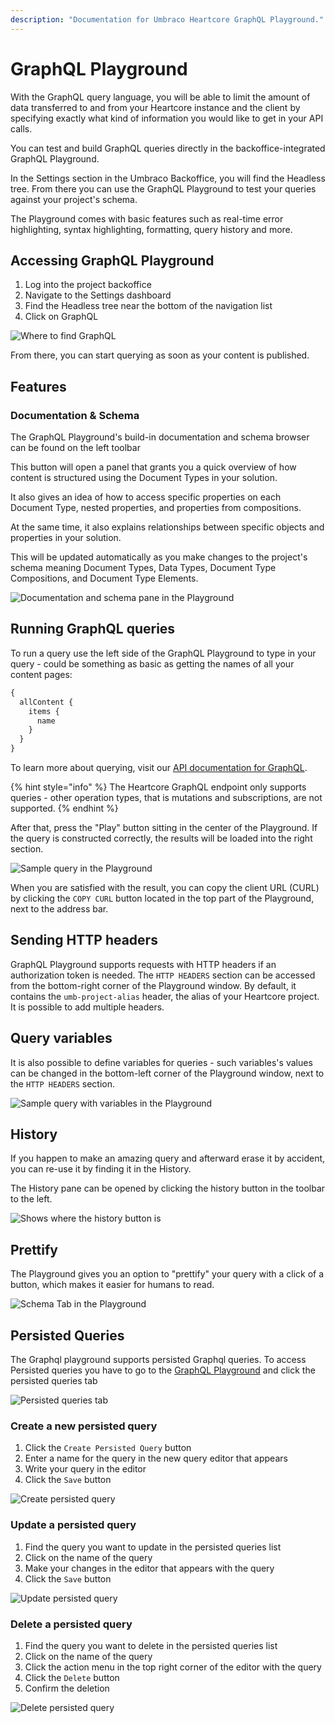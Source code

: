 ```yaml
---
description: "Documentation for Umbraco Heartcore GraphQL Playground."
---
```


# GraphQL Playground

With the GraphQL query language, you will be able to limit the amount of data transferred to and from your Heartcore instance and the client by specifying exactly what kind of information you would like to get in your API calls.

You can test and build GraphQL queries directly in the backoffice-integrated GraphQL Playground.

In the Settings section in the Umbraco Backoffice, you will find the Headless tree. From there you can use the GraphQL Playground to test your queries against your project's schema.

The Playground comes with basic features such as real-time error highlighting, syntax highlighting, formatting, query history and more.

## Accessing GraphQL Playground

1. Log into the project backoffice
2. Navigate to the Settings dashboard
3. Find the Headless tree near the bottom of the navigation list
4. Click on GraphQL

![Where to find GraphQL](images/where-to-find-graphql-playground.png)

From there, you can start querying as soon as your content is published.

## Features

### Documentation & Schema

The GraphQL Playground's build-in documentation and schema browser can be found on the left toolbar

This button will open a panel that grants you a quick overview of how content is structured using the Document Types in your solution.

It also gives an idea of how to access specific properties on each Document Type, nested properties, and properties from compositions.

At the same time, it also explains relationships between specific objects and properties in your solution.

This will be updated automatically as you make changes to the project's schema meaning Document Types, Data Types, Document Type Compositions, and Document Type Elements.

![Documentation and schema pane in the Playground](images/schema-helper.png)

## Running GraphQL queries

To run a query use the left side of the GraphQL Playground to type in your query - could be something as basic as getting the names of all your content pages:

```graphql
{
  allContent {
    items {
      name
    }
  }
}
```

To learn more about querying, visit our [API documentation for GraphQL](../api-documentation/graphql/).

{% hint style="info" %}
The Heartcore GraphQL endpoint only supports queries - other operation types, that is mutations and subscriptions, are not supported.
{% endhint %}

After that, press the "Play" button sitting in the center of the Playground. If the query is constructed correctly, the results will be loaded into the right section.

![Sample query in the Playground](images/sample-query.png)

When you are satisfied with the result, you can copy the client URL (CURL) by clicking the `COPY CURL` button located in the top part of the Playground, next to the address bar.

## Sending HTTP headers

GraphQL Playground supports requests with HTTP headers if an authorization token is needed. The `HTTP HEADERS` section can be accessed from the bottom-right corner of the Playground window. By default, it contains the `umb-project-alias` header, the alias of your Heartcore project. It is possible to add multiple headers.

## Query variables

It is also possible to define variables for queries - such variables's values can be changed in the bottom-left corner of the Playground window, next to the `HTTP HEADERS` section.

![Sample query with variables in the Playground ](images/query-variables.png)

## History

If you happen to make an amazing query and afterward erase it by accident, you can re-use it by finding it in the History.

The History pane can be opened by clicking the history button in the toolbar to the left.

![Shows where the history button is](images/query-history.png)

## Prettify

The Playground gives you an option to "prettify" your query with a click of a button, which makes it easier for humans to read.

![Schema Tab in the Playground](images/prettify.png)

## Persisted Queries

The Graphql playground supports persisted Graphql queries.
To access Persisted queries you have to go to the [GraphQL Playground](#accessing-graphql-playground) and click the persisted queries tab

![Persisted queries tab](images/persisted-queries-tab.png)

### Create a new persisted query

1. Click the `Create Persisted Query` button
2. Enter a name for the query in the new query editor that appears
3. Write your query in the editor
4. Click the `Save` button

![Create persisted query](images/create-persisted-query.png)

### Update a persisted query

1. Find the query you want to update in the persisted queries list
2. Click on the name of the query
3. Make your changes in the editor that appears with the query
4. Click the `Save` button

![Update persisted query](images/update-persisted-query.png)

### Delete a persisted query

1. Find the query you want to delete in the persisted queries list
2. Click on the name of the query
3. Click the action menu in the top right corner of the editor with the query
4. Click the `Delete` button
5. Confirm the deletion

![Delete persisted query](images/delete-persisted-query.png)

